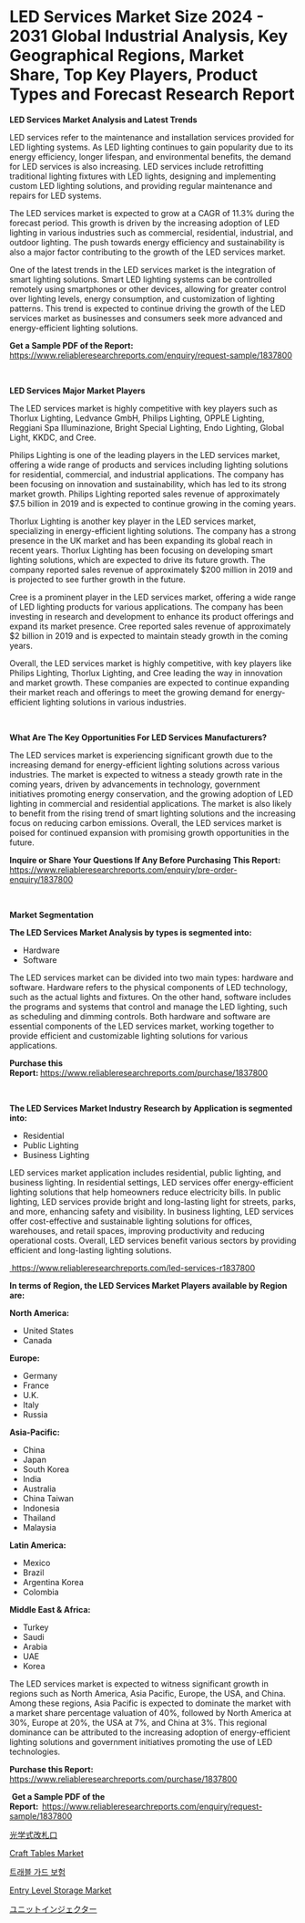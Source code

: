 <p><h1>LED Services Market Size 2024 - 2031 Global Industrial Analysis, Key Geographical Regions, Market Share, Top Key Players, Product Types and Forecast Research Report</h1></p><p><strong>LED Services Market Analysis and Latest Trends</strong></p>
<p><p>LED services refer to the maintenance and installation services provided for LED lighting systems. As LED lighting continues to gain popularity due to its energy efficiency, longer lifespan, and environmental benefits, the demand for LED services is also increasing. LED services include retrofitting traditional lighting fixtures with LED lights, designing and implementing custom LED lighting solutions, and providing regular maintenance and repairs for LED systems.</p><p>The LED services market is expected to grow at a CAGR of 11.3% during the forecast period. This growth is driven by the increasing adoption of LED lighting in various industries such as commercial, residential, industrial, and outdoor lighting. The push towards energy efficiency and sustainability is also a major factor contributing to the growth of the LED services market.</p><p>One of the latest trends in the LED services market is the integration of smart lighting solutions. Smart LED lighting systems can be controlled remotely using smartphones or other devices, allowing for greater control over lighting levels, energy consumption, and customization of lighting patterns. This trend is expected to continue driving the growth of the LED services market as businesses and consumers seek more advanced and energy-efficient lighting solutions.</p></p>
<p><strong>Get a Sample PDF of the Report:&nbsp;</strong> <a href="https://www.reliableresearchreports.com/enquiry/request-sample/1837800">https://www.reliableresearchreports.com/enquiry/request-sample/1837800</a></p>
<p>&nbsp;</p>
<p><strong>LED Services Major Market Players</strong></p>
<p><p>The LED services market is highly competitive with key players such as Thorlux Lighting, Ledvance GmbH, Philips Lighting, OPPLE Lighting, Reggiani Spa Illuminazione, Bright Special Lighting, Endo Lighting, Global Light, KKDC, and Cree.</p><p>Philips Lighting is one of the leading players in the LED services market, offering a wide range of products and services including lighting solutions for residential, commercial, and industrial applications. The company has been focusing on innovation and sustainability, which has led to its strong market growth. Philips Lighting reported sales revenue of approximately $7.5 billion in 2019 and is expected to continue growing in the coming years.</p><p>Thorlux Lighting is another key player in the LED services market, specializing in energy-efficient lighting solutions. The company has a strong presence in the UK market and has been expanding its global reach in recent years. Thorlux Lighting has been focusing on developing smart lighting solutions, which are expected to drive its future growth. The company reported sales revenue of approximately $200 million in 2019 and is projected to see further growth in the future.</p><p>Cree is a prominent player in the LED services market, offering a wide range of LED lighting products for various applications. The company has been investing in research and development to enhance its product offerings and expand its market presence. Cree reported sales revenue of approximately $2 billion in 2019 and is expected to maintain steady growth in the coming years.</p><p>Overall, the LED services market is highly competitive, with key players like Philips Lighting, Thorlux Lighting, and Cree leading the way in innovation and market growth. These companies are expected to continue expanding their market reach and offerings to meet the growing demand for energy-efficient lighting solutions in various industries.</p></p>
<p>&nbsp;</p>
<p><strong>What Are The Key Opportunities For LED Services Manufacturers?</strong></p>
<p><p>The LED services market is experiencing significant growth due to the increasing demand for energy-efficient lighting solutions across various industries. The market is expected to witness a steady growth rate in the coming years, driven by advancements in technology, government initiatives promoting energy conservation, and the growing adoption of LED lighting in commercial and residential applications. The market is also likely to benefit from the rising trend of smart lighting solutions and the increasing focus on reducing carbon emissions. Overall, the LED services market is poised for continued expansion with promising growth opportunities in the future.</p></p>
<p><strong>Inquire or Share Your Questions If Any Before Purchasing This Report:</strong> <a href="https://www.reliableresearchreports.com/enquiry/pre-order-enquiry/1837800">https://www.reliableresearchreports.com/enquiry/pre-order-enquiry/1837800</a></p>
<p>&nbsp;</p>
<p><strong>Market Segmentation</strong></p>
<p><strong>The LED Services Market Analysis by types is segmented into:</strong></p>
<p><ul><li>Hardware</li><li>Software</li></ul></p>
<p><p>The LED services market can be divided into two main types: hardware and software. Hardware refers to the physical components of LED technology, such as the actual lights and fixtures. On the other hand, software includes the programs and systems that control and manage the LED lighting, such as scheduling and dimming controls. Both hardware and software are essential components of the LED services market, working together to provide efficient and customizable lighting solutions for various applications.</p></p>
<p><strong>Purchase this Report:&nbsp;</strong><a href="https://www.reliableresearchreports.com/purchase/1837800">https://www.reliableresearchreports.com/purchase/1837800</a></p>
<p>&nbsp;</p>
<p><strong>The LED Services Market Industry Research by Application is segmented into:</strong></p>
<p><ul><li>Residential</li><li>Public Lighting</li><li>Business Lighting</li></ul></p>
<p><p>LED services market application includes residential, public lighting, and business lighting. In residential settings, LED services offer energy-efficient lighting solutions that help homeowners reduce electricity bills. In public lighting, LED services provide bright and long-lasting light for streets, parks, and more, enhancing safety and visibility. In business lighting, LED services offer cost-effective and sustainable lighting solutions for offices, warehouses, and retail spaces, improving productivity and reducing operational costs. Overall, LED services benefit various sectors by providing efficient and long-lasting lighting solutions.</p></p>
<p><a href="https://www.reliableresearchreports.com/led-services-r1837800">&nbsp;https://www.reliableresearchreports.com/led-services-r1837800</a></p>
<p><strong>In terms of Region, the LED Services Market Players available by Region are:</strong></p>
<p>
    <p> <strong> North America: </strong>
        <ul>
            <li>United States</li>
            <li>Canada</li>
        </ul>
        </p> 
    <p> <strong> Europe: </strong>
        <ul>
            <li>Germany</li>
            <li>France</li>
            <li>U.K.</li>
            <li>Italy</li>
            <li>Russia</li>
        </ul>
        </p> 
    <p> <strong> Asia-Pacific: </strong>
        <ul>
            <li>China</li>
            <li>Japan</li>
            <li>South Korea</li>
            <li>India</li>
            <li>Australia</li>
            <li>China Taiwan</li>
            <li>Indonesia</li>
            <li>Thailand</li>
            <li>Malaysia</li>
        </ul>
        </p> 
    <p> <strong> Latin America: </strong>
        <ul>
            <li>Mexico</li>
            <li>Brazil</li>
            <li>Argentina Korea</li>
            <li>Colombia</li>
        </ul>
        </p> 
    <p> <strong> Middle East & Africa: </strong>
        <ul>
            <li>Turkey</li>
            <li>Saudi</li>
            <li>Arabia</li>
            <li>UAE</li>
            <li>Korea</li>
        </ul>
    </p>
    </p>
<p><p>The LED services market is expected to witness significant growth in regions such as North America, Asia Pacific, Europe, the USA, and China. Among these regions, Asia Pacific is expected to dominate the market with a market share percentage valuation of 40%, followed by North America at 30%, Europe at 20%, the USA at 7%, and China at 3%. This regional dominance can be attributed to the increasing adoption of energy-efficient lighting solutions and government initiatives promoting the use of LED technologies.</p></p>
<p><strong>Purchase this Report: </strong><a href="https://www.reliableresearchreports.com/purchase/1837800">https://www.reliableresearchreports.com/purchase/1837800</a></p>
<p>&nbsp;<strong>Get a Sample PDF of the Report:&nbsp;&nbsp;</strong><a href="https://www.reliableresearchreports.com/enquiry/request-sample/1837800">https://www.reliableresearchreports.com/enquiry/request-sample/1837800</a></p>
<p><strong></strong></p>
<p><p><a href="https://medium.com/@lawrencewatkins654/%E5%85%89%E5%AD%A6%E5%BC%8F%E6%94%B9%E6%9C%AD%E6%A9%9F%E5%B8%82%E5%A0%B4%E8%A6%8F%E6%A8%A1-%E5%B8%82%E5%A0%B4%E5%8B%95%E5%90%91%E3%81%A8%E5%B8%82%E5%A0%B4%E4%BA%88%E6%B8%AC-2024%E5%B9%B4%E3%81%8B%E3%82%892031%E5%B9%B4-d4171579e949">光学式改札口</a></p><p><a href="https://issuu.com/reportprime-2/docs/craft-tables-market-size-2030.pptx">Craft Tables Market</a></p><p><a href="https://medium.com/@allisonkreiger/%EC%97%AC%ED%96%89-%EA%B0%80%EB%93%9C-%EB%B3%B4%ED%97%98-%EC%8B%9C%EC%9E%A5-%EC%84%B1%EA%B3%B5%EC%A0%81%EC%9D%B8-%EB%B9%84%EC%A6%88%EB%8B%88%EC%8A%A4-%EC%A0%84%EB%9E%B5%EC%9D%84-%EC%9C%84%ED%95%9C-%ED%95%B5%EC%8B%AC-%EC%9A%94%EC%86%8C-2031%EB%85%84%EA%B9%8C%EC%A7%80%EC%9D%98-%EC%98%88%EC%B8%A1-b7635b79cd58">트래블 가드 보험</a></p><p><a href="https://github.com/sofayahoo2023/Market-Research-Report-List-4/blob/main/entry-level-storage-market.md">Entry Level Storage Market</a></p><p><a href="https://medium.com/@alfaro.etbn_52903/%E3%83%A6%E3%83%8B%E3%83%83%E3%83%88%E3%82%A4%E3%83%B3%E3%82%B8%E3%82%A7%E3%82%AF%E3%82%BF%E3%83%BC%E5%B8%82%E5%A0%B4%E3%81%AE%E5%88%86%E6%9E%90-%E3%82%B0%E3%83%AD%E3%83%BC%E3%83%90%E3%83%AB%E7%94%A3%E6%A5%AD%E3%81%AE%E5%B1%95%E6%9C%9B%E3%81%A8%E4%BA%88%E6%B8%AC-2024%E5%B9%B4%E3%81%8B%E3%82%892031%E5%B9%B4-fdefaf9ce967">ユニットインジェクター</a></p></p>